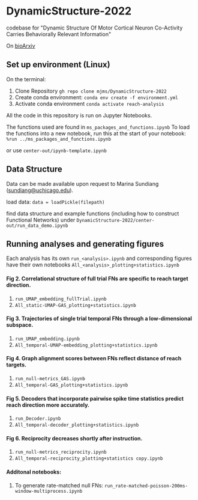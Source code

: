 # DynamicStructure-2022
codebase for "Dynamic Structure Of Motor Cortical Neuron Co-Activity Carries Behaviorally Relevant Information"

On [bioArxiv](https://doi.org/10.1101/2022.05.18.492501)

## Set up environment (Linux)
On the terminal:
1. Clone Repository `gh repo clone mjms/DynamicStructure-2022`
2. Create conda environment: `conda env create -f environment.yml`
3. Activate conda environment `conda activate reach-analysis`

All the code in this repository is run on Jupyter Notebooks.

The functions used are found in `ms_packages_and_functions.ipynb`
To load the functions into a new notebook, run this at the start of your notebook:
`%run ../ms_packages_and_functions.ipynb`

or use `center-out/ipynb-template.ipynb` 

## Data Structure
Data can be made available upon request to Marina Sundiang (sundiang@uchicago.edu).

load data: `data = loadPickle(filepath)`

find data structure and example functions (including how to construct Functional Networks) under ` DynamicStructure-2022/center-out/run_data_demo.ipynb `

## Running analyses and generating figures
Each analysis has its own `run_<analysis>.ipynb` and corresponding figures have their own notebooks `All_<analysis>_plotting+statistics.ipynb`
#### Fig 2. Correlational structure of full trial FNs are specific to reach target direction.
  1. `run_UMAP_embedding_fullTrial.ipynb`
  2. `All_static-UMAP-GAS_plotting+statistics.ipynb`
#### Fig 3. Trajectories of single trial temporal FNs through a low-dimensional subspace. 
  1. `run_UMAP_embedding.ipynb`
  2. `All_temporal-UMAP-embedding_plotting+statistics.ipynb`
#### Fig 4. Graph alignment scores between FNs reflect distance of reach targets.
  1. `run_null-metrics_GAS.ipynb`
  2. `All_temporal-GAS_plotting+statistics.ipynb`
#### Fig 5. Decoders that incorporate pairwise spike time statistics predict reach direction more accurately. 
  1. `run_Decoder.ipynb`
  2. `All_temporal-decoder_plotting+statistics.ipynb`
####  Fig 6. Reciprocity decreases shortly after instruction. 
  1. `run_null-metrics_reciprocity.ipynb`
  2. `All_temporal-reciprocity_plotting+statistics copy.ipynb `

#### Additonal notebooks:
1. To generate rate-matched null FNs: `run_rate-matched-poisson-200ms-window-multiprocess.ipynb`

